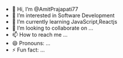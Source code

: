 - 👋 Hi, I’m @AmitPrajapati77
- 👀 I’m interested in Software Development
- 🌱 I’m currently learning JavaScript,Reactjs
- 💞️ I’m looking to collaborate on ...
- 📫 How to reach me ...
- 😄 Pronouns: ...
- ⚡ Fun fact: ...

<!---
AmitPrajapati77/AmitPrajapati77 is a ✨ special ✨ repository because its `README.md` (this file) appears on your GitHub profile.
You can click the Preview link to take a look at your changes.
--->
